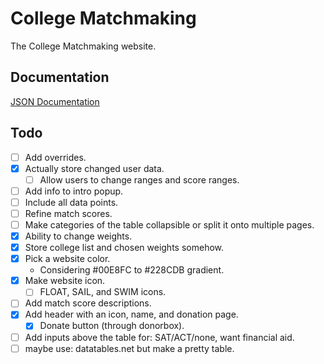 # College Matchmaking
The College Matchmaking website.
## Documentation
[JSON Documentation](https://docs.google.com/document/d/1eRywNeOZg6bmokPfr1w0Q88CdCXvMOuLnuUajdLSmAc/edit?usp=sharing)
## Todo
- [ ] Add overrides.
- [x] Actually store changed user data.
  - [ ] Allow users to change ranges and score ranges.
- [ ] Add info to intro popup.
- [ ] Include all data points.
- [ ] Refine match scores.
- [ ] Make categories of the table collapsible or split it onto multiple pages.
- [x] Ability to change weights.
- [x] Store college list and chosen weights somehow.
- [x] Pick a website color.
  - Considering #00E8FC to #228CDB gradient.
- [x] Make website icon.
  - [ ] FLOAT, SAIL, and SWIM icons.
- [ ] Add match score descriptions.
- [x] Add header with an icon, name, and donation page.
  - [x] Donate button (through donorbox).
- [ ] Add inputs above the table for: SAT/ACT/none, want financial aid.
- [ ] maybe use: datatables.net but make a pretty table.
